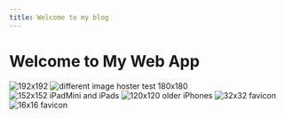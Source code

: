 ```yaml
---
title: Welcome to my blog
---
```


<!DOCTYPE html>
<html>
  <head>
    <title>Your Web App Title</title>
    <!-- Apple Touch Icon -->
    <link rel="apple-touch-icon" href="https://i.imgur.com/A190aaT.png" sizes="192x192">
    <link rel="apple-touch-icon" href="https://i.postimg.cc/XZvHxLTn/portholelogotransparent-copy.png" sizes="180x180">
    <link rel="apple-touch-icon" href="https://i.imgur.com/IL36Fl8.png" sizes="152x152">
    <link rel="apple-touch-icon" href="https://i.imgur.com/Ns1A9eo.png" sizes="120x120">
    <link rel="apple-touch-icon" href="https://i.imgur.com/2WYWjzS.png" sizes="32x32">
    <link rel="apple-touch-icon" href="https://i.imgur.com/wlYpDNs.png" sizes="16x16">

  </head>

  

  <body>
    <h1>Welcome to My Web App</h1>
    <img src="https://i.imgur.com/A190aaT.png" alt="192x192">
    <img src="https://i.postimg.cc/XZvHxLTn/portholelogotransparent-copy.png" alt="different image hoster test 180x180">
    <img src="https://i.imgur.com/IL36Fl8.png" alt="152x152 iPadMini and iPads">
    <img src="https://i.imgur.com/Ns1A9eo.png" alt="120x120 older iPhones">
    <img src="https://i.imgur.com/2WYWjzS.png" alt="32x32 favicon">
    <img src="https://i.imgur.com/wlYpDNs.png" alt="16x16 favicon">
    
  </body>
</html>
